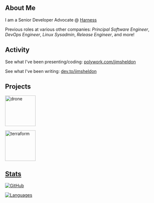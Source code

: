 ## About Me

I am a Senior Developer Advocate @ [Harness](https://harness.io/)

Previous roles at various other companies: _Principal Software Engineer_, _DevOps Engineer_, _Linux Sysadmin_, _Release Engineer_, and more!

## Activity

See what I've been presenting/coding: [polywork.com/jimsheldon](https://www.polywork.com/jimsheldon)

See what I've been writing: [dev.to/jimsheldon](https://dev.to/jimsheldon)

## Projects

<img src="https://raw.githubusercontent.com/drone/brand/master/logos/vector/drone-logo-back-with-text.svg" alt="drone" height="100"/> </a> <a href="https://drone.io" target="_blank"> 

<img src="https://upload.wikimedia.org/wikipedia/commons/0/04/Terraform_Logo.svg" alt="terraform" height="100"/> </a> <a href="https://www.terraform.io" target="_blank">
  
## Stats

![GitHub](https://github-readme-stats.vercel.app/api?username=jimsheldon)

![Languages](https://github-readme-stats.vercel.app/api/top-langs/?username=jimsheldon&show_icons=true&theme=buefy&layout=compact&langs_count=4)
